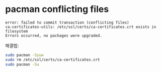 # pacman conflicting files

```
error: failed to commit transaction (conflicting files)
ca-certificates-utils: /etc/ssl/certs/ca-certificates.crt exists in filesystem
Errors occurred, no packages were upgraded.
```

해결법:

```bash
sudo pacman -Syuw
sudo rm /etc/ssl/certs/ca-certificates.crt
sudo pacman -Su
```

